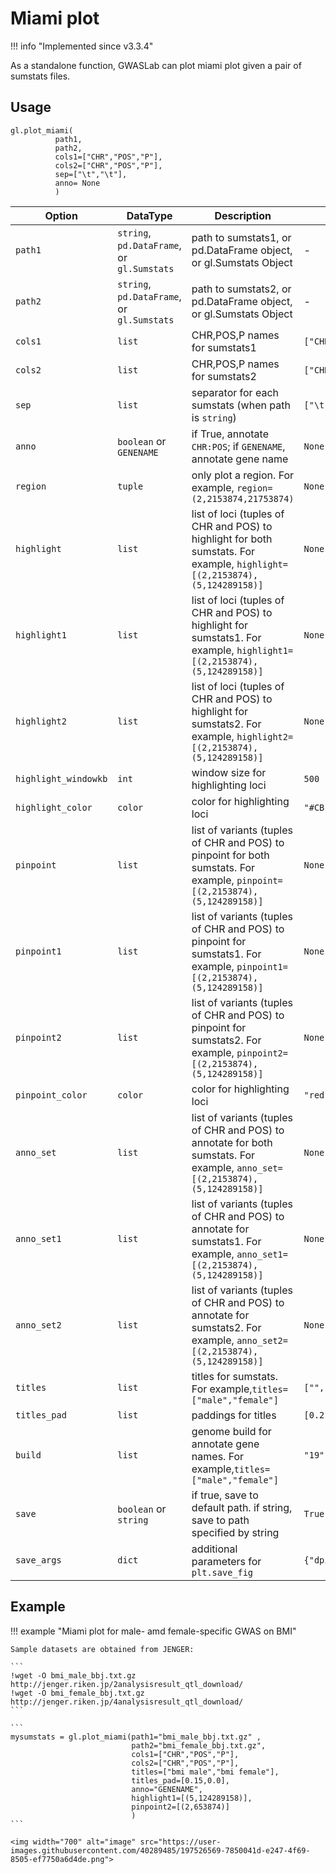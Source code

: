 # Miami plot

!!! info "Implemented since v3.3.4"

As a standalone function, GWASLab can plot miami plot given a pair of sumstats files.

## Usage

```
gl.plot_miami( 
          path1,
          path2,
          cols1=["CHR","POS","P"],
          cols2=["CHR","POS","P"],
          sep=["\t","\t"],
          anno= None
          )
```

|Option|DataType|Description|Default|
|-|-|-|-|
|`path1`|`string`, `pd.DataFrame`, or `gl.Sumstats`|path to sumstats1, or pd.DataFrame object, or gl.Sumstats Object|-|
|`path2`|`string`, `pd.DataFrame`, or `gl.Sumstats`|path to sumstats2, or pd.DataFrame object, or gl.Sumstats Object|-|
|`cols1`| `list`|CHR,POS,P names for sumstats1|`["CHR","POS","P"]`|
|`cols2`| `list`|CHR,POS,P names for sumstats2|`["CHR","POS","P"]`|
|`sep`|`list`|separator for each sumstats (when path is `string`)|`["\t","\t"]`|
|`anno`|`boolean` or `GENENAME`|if True, annotate `CHR:POS`; if `GENENAME`, annotate gene name|`None`|
|`region` |`tuple`|only plot a region. For example, `region=(2,2153874,21753874)` |`None`|
|`highlight`|`list`|list of loci (tuples of CHR and POS) to highlight for both sumstats. For example, `highlight=[(2,2153874),(5,124289158)]` |`None`|
|`highlight1`|`list`|list of loci (tuples of CHR and POS) to highlight for sumstats1. For example, `highlight1=[(2,2153874),(5,124289158)]`|`None`|
|`highlight2`|`list`|list of loci (tuples of CHR and POS) to highlight for sumstats2. For example, `highlight2=[(2,2153874),(5,124289158)]`|`None`|
|`highlight_windowkb`|`int`|window size for highlighting loci|`500`|
|`highlight_color`|`color`|color for highlighting loci|`"#CB132D"`|
|`pinpoint`|`list`|list of variants (tuples of CHR and POS) to pinpoint for both sumstats.  For example, `pinpoint=[(2,2153874),(5,124289158)]`|`None`|
|`pinpoint1`|`list`|list of variants (tuples of CHR and POS) to pinpoint for sumstats1.  For example, `pinpoint1=[(2,2153874),(5,124289158)]`|`None`|
|`pinpoint2`|`list`|list of variants (tuples of CHR and POS) to pinpoint for sumstats2.  For example, `pinpoint2=[(2,2153874),(5,124289158)]`|`None`|
|`pinpoint_color`|`color`|color for highlighting loci|`"red"`|
|`anno_set`|`list`|list of variants (tuples of CHR and POS) to annotate for both sumstats.  For example, `anno_set=[(2,2153874),(5,124289158)]`|`None`|
|`anno_set1`|`list`|list of variants (tuples of CHR and POS) to annotate for sumstats1.  For example, `anno_set1=[(2,2153874),(5,124289158)]`|`None`|
|`anno_set2`|`list`|list of variants (tuples of CHR and POS) to annotate for sumstats2.  For example, `anno_set2=[(2,2153874),(5,124289158)]`|`None`|
|`titles`|`list`|titles for sumstats. For example,`titles=["male","female"]`|`["",""]`|
|`titles_pad`|`list`|paddings for titles|`[0.2,0.2]`|
|`build`|`list`|genome build for annotate gene names. For example,`titles=["male","female"]`|`"19"`|
|`save`|`boolean` or `string`|if true, save to default path. if string, save to path specified by string|`True`|
|`save_args`|`dict`|additional parameters for `plt.save_fig`|`{"dpi":100,"facecolor":"white"}`|

## Example

!!! example "Miami plot for male- amd female-specific GWAS on BMI"
    
    Sample datasets are obtained from JENGER:
    
    ```
    !wget -O bmi_male_bbj.txt.gz http://jenger.riken.jp/2analysisresult_qtl_download/
    !wget -O bmi_female_bbj.txt.gz http://jenger.riken.jp/4analysisresult_qtl_download/
    ```
    
    ```
    mysumstats = gl.plot_miami(path1="bmi_male_bbj.txt.gz" ,
                               path2="bmi_female_bbj.txt.gz",
                               cols1=["CHR","POS","P"],
                               cols2=["CHR","POS","P"],
                               titles=["bmi male","bmi female"],
                               titles_pad=[0.15,0.0],
                               anno="GENENAME",
                               highlight1=[(5,124289158)],
                               pinpoint2=[(2,653874)]
                               )
    ```
    
    <img width="700" alt="image" src="https://user-images.githubusercontent.com/40289485/197526569-7850041d-e247-4f69-8505-ef7750a6d4de.png">
    
